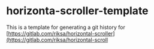 # horizonta-scroller-template
This is a template for generating a git history for 
[https://gitlab.com/riksa/horizontal-scroller](https://gitlab.com/riksa/horizontal-scroll